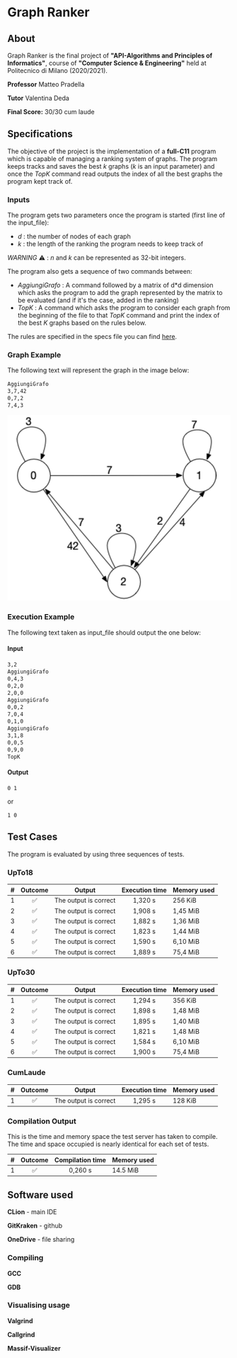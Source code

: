 # Graph Ranker

## About

Graph Ranker is the final project of **"API-Algorithms and Principles of Informatics"**, course of **"Computer Science & Engineering"** held at Politecnico di Milano (2020/2021).

**Professor** Matteo Pradella

**Tutor** Valentina Deda

**Final Score:** 30/30 cum laude

## Specifications

The objective of the project is the implementation of a **full-C11** program which is capable of managing
a ranking system of graphs. The program keeps tracks and saves the best *k* graphs (*k* is an input parameter) 
and once the *TopK* command read outputs the index of all the best graphs the program kept track of.

### Inputs

The program gets two parameters once the program is started (first line of the input_file):
* *d*  : the number of nodes of each graph
* *k*  : the length of the ranking the program needs to keep track of

*WARNING* :warning: : *n* and *k* can be represented as 32-bit integers.

The program also gets a sequence of two commands between:
* *AggiungiGrafo*  : A command followed by a matrix of d*d dimension which asks the program to add the 
                     graph represented by the matrix to be evaluated (and if it's the case, added in the ranking)
* *TopK*  : A command which asks the program to consider each graph from the beginning of the file to that 
            *TopK* command and print the index of the best *K* graphs based on the rules below.

The rules are specified in the specs file you can find [here][specs-link].

### Graph Example

The following text will represent the graph in the image below:
```
AggiungiGrafo
3,7,42
0,7,2
7,4,3
```

![i1][graph-img]

### Execution Example

The following text taken as input_file should output the one below:

#### Input
```
3,2
AggiungiGrafo
0,4,3
0,2,0
2,0,0
AggiungiGrafo
0,0,2
7,0,4
0,1,0
AggiungiGrafo
3,1,8
0,0,5
0,9,0
TopK
```

#### Output
```
0 1
```
or
```
1 0
```

## Test Cases

The program is evaluated by using three sequences of tests.

### UpTo18

| #   |      Outcome       |        Output         | Execution time | Memory used |
|:----|:------------------:|:---------------------:|:--------------:|:------------|
| 1   | :white_check_mark: | The output is correct |    1,320 s     | 256 KiB     |
| 2   | :white_check_mark: | The output is correct |    1,908 s     | 1,45 MiB    |
| 3   | :white_check_mark: | The output is correct |    1,882 s     | 1,36 MiB    |
| 4   | :white_check_mark: | The output is correct |    1,823 s     | 1,44 MiB    |
| 5   | :white_check_mark: | The output is correct |    1,590 s     | 6,10 MiB    |
| 6   | :white_check_mark:  | The output is correct |    1,889 s     | 75,4 MiB    |

### UpTo30

| #   |      Outcome       |        Output         | Execution time | Memory used |
|:----|:------------------:|:---------------------:|:--------------:|:------------|
| 1   | :white_check_mark: | The output is correct |    1,294 s     | 356 KiB     |
| 2   | :white_check_mark: | The output is correct |    1,898 s     | 1,48 MiB    |
| 3   | :white_check_mark: | The output is correct |    1,895 s     | 1,40 MiB    |
| 4   | :white_check_mark: | The output is correct |    1,821 s     | 1,48 MiB    |
| 5   | :white_check_mark: | The output is correct |    1,584 s     | 6,10 MiB    |
| 6   | :white_check_mark:  | The output is correct |    1,900 s     | 75,4 MiB    |

### CumLaude

| #   |      Outcome       |        Output         | Execution time | Memory used |
|:----|:------------------:|:---------------------:|:--------------:|:------------|
| 1   | :white_check_mark: | The output is correct |    1,295 s     | 128 KiB     |

### Compilation Output

This is the time and memory space the test server has taken to compile. 
The time and space occupied is nearly identical for each set of tests.

| #   |      Outcome       | Compilation time | Memory used |
|:----|:------------------:|:----------------:|:------------|
| 1   | :white_check_mark: |     0,260 s      | 14.5 MiB    |

## Software used

**CLion** - main IDE

**GitKraken** - github

**OneDrive** - file sharing

### Compiling

**GCC**

**GDB**

### Visualising usage

**Valgrind**

**Callgrind**

**Massif-Visualizer**

<!Links of the document-->
[specs-link]: https://github.com/Silemo/api-2021-manfredi/tree/main/specs
[graph-img]: https://github.com/Silemo/api-2021-manfredi/blob/main/github/graph_example.png
